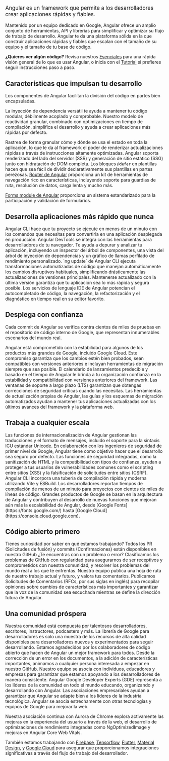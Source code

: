 <docs-decorative-header title="¿Qué es Angular?" imgSrc="adev/src/assets/images/what_is_angular.svg"> <!-- markdownlint-disable-line -->
</docs-decorative-header>

<p style="margin-top: 2em; font-size: larger;">
Angular es un framework que permite a los desarrolladores crear aplicaciones rápidas y fiables.
</p>

Mantenido por un equipo dedicado en Google, Angular ofrece un amplio conjunto de herramientas, API y
librerias para simplificar y optimizar su flujo de trabajo de desarrollo. Angular te da
una plataforma sólida en la que construir aplicaciones rápidas y fiables que escalan con el tamaño de
su equipo y el tamaño de tu base de código.

**¿Quieres ver algún código?** Revisa nuestros [Esenciales](essentials) para una rápida visión general 
de lo que es usar Angular, o inicia con el [Tutorial](tutorials/learn-angular) si prefieres seguir 
instrucciones paso a paso.

## Características que impulsan tu desarrollo

<docs-card-container>
  <docs-card title="Mantenga su base de código organizada con un modelo de componente dogmático y un sistema de inyección de dependencia flexible" 
  href="guide/components" link="Comienza con los componentes">
  Los componentes de Angular facilitan la división del código en partes bien encapsuladas.

  La inyección de dependencia versátil te ayuda a mantener tu código modular, débilmente acoplado y
  comprobable.
  </docs-card>
  <docs-card title="Obtenga actualizaciones de estado rápidas con reactividad granular basada en Signals" href="guide/signals" link="Explora Angular Signals">
  Nuestro modelo de reactividad granular, combinado con optimizaciones en tiempo de compilación, simplifica el desarrollo y ayuda a crear aplicaciones más rápidas por defecto.

  Rastrea de forma granular cómo y dónde se usa el estado en toda la aplicación, lo que le da al framework el poder de renderizar actualizaciones rápidas a través de instrucciones altamente optimizadas.
  </docs-card>
  <docs-card title="Compla sus objetivos de rendimiento con SSR, SSG, hidratación y carga diferida de próxima generación" href="guide/ssr" link="Lee sobre SSR">
    Angular soporta renderizado del lado del servidor (SSR) y generación de sitio estático (SSG) junto
    con hidratación de DOM completa. Los bloques `@defer` en plantillas hacen que sea fácil de dividir declarativamente
    sus plantillas en partes perezosas.
  </docs-card>
  <docs-card title="Garantiza que todo funcione en conjunto con los módulos propios de Angular para 
  formularios, rutas y más">
  [Router de Angular](guide/routing) proporciona un kit de herramientas de navegación rico en características, incluyendo soporte
  para guardias de ruta, resolución de datos, carga lenta y mucho más.

  [Forms module de Angular](guide/forms) proporciona un sistema estandarizado para la participación y validación de formularios.
  </docs-card>
</docs-card-container>

## Desarrolla aplicaciones más rápido que nunca

<docs-card-container>
  <docs-card title="Construye, sirve, prueba e implementa sin esfuerzo con Angular CLI" href="tools/cli" link="Angular CLI">
  Angular CLI hace que tu proyecto se ejecute en menos de un minuto con los comandos que necesitas
  para convertirla en una aplicación desplegada en producción.
  </docs-card>
  <docs-card title="Depura, analiza y optimiza visualmente tu código con la extensión del navegador Angular DevTools" href="tools/devtools" link="Angular DevTools">
  Angular DevTools se integra con las herramientas para desarrolladores de tu navegador. 
  Te ayuda a depurar y analizar tu aplicación, incluyendo un inspector del árbol de componentes,
  una vista del árbol de inyección de dependencias y un gráfico de llamas perfilado de rendimiento personalizado.
  </docs-card>
  <docs-card title="No te pierdas nunca una versión con ng update" href="cli/update" link="ng update">
  `ng update` de Angular CLI ejecuta transformaciones automatizadas de código que manejan automáticamente los cambios
  disruptivos habituales, simplificando drásticamente las actualizaciones de versiones principales. Mantenerse actualizado
  con la última versión garantiza que tu aplicación sea lo más rápida y segura posible.
  </docs-card>
  <docs-card title="Mantente productivo con la integración de IDE en tu editor favorito" href="tools/language-service" link="Language service">
  Los servicios de lenguaje IDE de Angular potencian el autocompletado de código, la navegación, 
  la refactorización y el diagnóstico en tiempo real en su editor favorito.
  </docs-card>
</docs-card-container>

## Desplega con confianza

<docs-card-container>
  <docs-card title="Verificado commit por commit contra el colosal monorepo de Google" href="https://cacm.acm.org/magazines/2016/7/204032-why-google-stores-billions-of-lines-of-code-in-a-single-repository/fulltext" link="Aprenda acerca del monorepo de Google">
  Cada commit de Angular se verifica contra cientos de miles de pruebas en el repositorio de código interno de Google, 
  que representan innumerables escenarios del mundo real.

  Angular está comprometido con la estabilidad para algunos de los productos más grandes de Google, incluido Google Cloud.
  Este compromiso garantiza que los cambios estén bien probados, sean compatibles con versiones anteriores e incluyan
  herramientas de migración siempre que sea posible.
  </docs-card>
  <docs-card title="Políticas de soporte claras y calendario de lanzamientos predecible" href="reference/releases" link="Versiones de Angular & Lanzamientos">
  El calendario de lanzamientos predecible y basado en el tiempo de Angular le brinda a tu organización confianza
  en la estabilidad y compatibilidad con versiones anteriores del framework. Las ventanas de soporte a largo plazo (LTS)
  garantizan que obtengas correcciones de seguridad críticas cuando las necesitas. Las herramientas de actualización 
  propias de Angular, las guías y los esquemas de migración automatizados ayudan a mantener tus aplicaciones actualizadas
  con los últimos avances del framework y la plataforma web.
  </docs-card>
</docs-card-container>

## Trabaja a cualquier escala

<docs-card-container>
  <docs-card title="Llega a usuarios de todo el mundo con soporte para internacionalización" href="guide/i18n" link="Internacionalización">
  Las funciones de internacionalización de Angular gestionan las traducciones y el formato de mensajes,
  incluido el soporte para la sintaxis ICU estándar Unicode.
  </docs-card>
  <docs-card title="Protege a tus usuarios con seguridad por defecto" href="best-practices/security" link="Seguridad">
  En colaboración con los ingenieros de seguridad de primer nivel de Google, Angular tiene como objetivo
  hacer que el desarrollo sea seguro por defecto. Las funciones de seguridad integradas, como la sanitización de HTML
  y la compatibilidad con tipos de confianza, ayudan a proteger a tus usuarios de vulnerabilidades comunes
  como el scripting entre sitios (XSS) y la falsificación de solicitudes entre sitios (CSRF).
  </docs-card>
  <docs-card title="Mantenga equipos grandes productivos con Vite y esbuild" href="tools/cli/esbuild" link="ESBuild y Vite">
  Angular CLI incorpora una tubería de compilación rápida y moderna utilizando Vite y ESBuild. Los desarrolladores reportan
  tiempos de compilación de menos de un minuto para proyectos con cientos de miles de líneas de código.
  </docs-card>
  <docs-card title="Probado en algunas de las aplicaciones web más grandes de Google">
  Grandes productos de Google se basan en la arquitectura de Angular y contribuyen al desarrollo de nuevas
  funciones que mejoran aún más la escalabilidad de Angular, desde [Google Fonts](https://fonts.google.com/) hasta [Google Cloud](https://console.cloud.google.com).
  </docs-card>
</docs-card-container>

## Código abierto primero

<docs-card-container>
  <docs-card title="Creado de forma abierta en GitHub" href="https://github.com/angular/angular" link="Estrella de nuestro GitHub">
  Tienes curiosidad por saber en qué estamos trabajando? Todos los PR (Solicitudes de fusión) y commits (Confirmaciones)  están disponibles en nuestro GitHub ¿Te encuentras con un problema o error? Clasificamos los problemas de GitHub con regularidad para asegurarnos de ser receptivos y comprometidos con nuestra comunidad, y resolver los problemas del mundo real a los que te enfrentas.
  </docs-card>
  <docs-card title="Construido con transparencia" href="roadmap" link="Lea nuestro hoja de ruta">
  Nuestro equipo publica una hoja de ruta de nuestro trabajo actual y futuro, y valora tus comentarios. Publicamos Solicitudes de Comentarios (RFCs, por sus siglas en inglés) para recopilar opiniones sobre cambios de características más importantes y garantizar que la voz de la comunidad sea escuchada mientras se define la dirección futura de Angular.
  </docs-card>
</docs-card-container>

## Una comunidad próspera

<docs-card-container>
  <docs-card title="Cursos, blogs and recursos" href="https://devlibrary.withgoogle.com/products/angular?sort=added" link="Echa un vistazo a DevLibrary">
  Nuestra comunidad está compuesta por talentosos desarrolladores, escritores, instructores, podcasters y más. La librería de Google para desarrolladores es solo una muestra de los recursos de alta calidad disponibles para desarrolladores nuevos y experimentados para seguir desarrollando.
  </docs-card>
  <docs-card title="Código abierto" href="https://github.com/angular/angular/blob/main/CONTRIBUTING.md" link="Contribuir a Angular">
  Estamos agradecidos por los colaboradores de código abierto que hacen de Angular un mejor framework para todos. Desde la corrección de un error en los documentos, a la adición de características importantes, animamos a cualquier persona interesada a empezar en nuestro GitHub.
  </docs-card>
  <docs-card title="Alianzas comunitarias" href="https://developers.google.com/community/experts/directory?specialization=angular" link="Conozca a los GDE de Angular">
  Nuestro equipo se asocia con individuos, educadores y empresas para garantizar que estamos apoyando a los desarrolladores de manera consistente. Angular Google Developer Experts (GDE) representa a los líderes de la comunidad en todo el mundo educando, organizando y desarrollando con Angular. Las asociaciones empresariales ayudan a garantizar que Angular se adapte bien a los líderes de la industria tecnológica.
  </docs-card>
  <docs-card title="Alianzas con otras tecnologías de Google">
  Angular se asocia estrechamente con otras tecnologías y equipos de Google para mejorar la web.

  Nuestra asociación continua con Aurora de Chrome explora activamente las mejoras en la experiencia del usuario a través de la web, el desarrollo de optimizaciones de rendimiento integradas como NgOptimizedImage y mejoras en Angular Core Web Vitals.

  También estamos trabajando con [Firebase](https://firebase.google.com/), [Tensorflow](https://www.tensorflow.org/), [Flutter](https://flutter.dev/), [Material Design](https://m3.material.io/), y [Google Cloud](https://cloud.google.com/) para asegurar que proporcionamos integraciones significativas a través del flujo de trabajo del desarrollador.
  </docs-card>
</docs-card-container>

<docs-callout title="Únete al movimiento!">
  <docs-pill-row>
    <docs-pill href="roadmap" title="Lea la hoja de ruta de Angular"/>
    <docs-pill href="playground" title="Pruebe nuestro playground"/>
    <docs-pill href="tutorials" title="Aprender con tutoriales"/>
    <docs-pill href="https://youtube.com/playlist?list=PL1w1q3fL4pmj9k1FrJ3Pe91EPub2_h4jF" title="Vea nuestro curso de YouTube"/>
    <docs-pill href="api" title="Referencia a nuestras API"/>
  </docs-pill-row>
</docs-callout>

